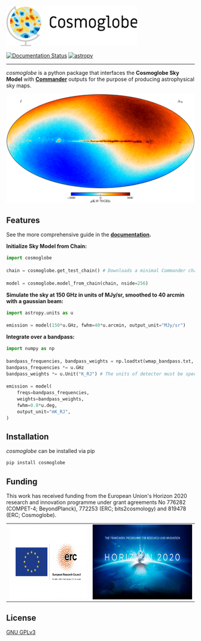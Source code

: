 

<img src="imgs/Cosmoglobe-logo-horizontal-small.png">

[![Documentation Status](https://readthedocs.org/projects/cosmoglobe/badge/?version=latest)](https://cosmoglobe.readthedocs.io/en/latest/?badge=latest)
[![astropy](http://img.shields.io/badge/powered%20by-AstroPy-orange.svg?style=flat)](http://www.astropy.org/)

---
*cosmoglobe* is a python package that interfaces the **Cosmoglobe Sky Model** with **[Commander](https://github.com/Cosmoglobe/Commander)** outputs for the purpose of producing astrophysical sky maps.

<img src="imgs/sim.png">

## Features
See the more comprehensive guide in the **[documentation](https://cosmoglobe.readthedocs.io/en/latest/).**

**Initialize Sky Model from Chain:** 
```python
import cosmoglobe

chain = cosmoglobe.get_test_chain() # Downloads a minimal Commander chainfile.

model = cosmoglobe.model_from_chain(chain, nside=256)
```

**Simulate the sky at 150 GHz in units of MJy/sr, smoothed to 40 arcmin with a gaussian beam:** 
```python
import astropy.units as u

emission = model(150*u.GHz, fwhm=40*u.arcmin, output_unit="MJy/sr")
```

**Integrate over a bandpass:** 
```python
import numpy as np

bandpass_frequencies, bandpass_weights = np.loadtxt(wmap_bandpass.txt, unpack=True)
bandpass_frequencies *= u.GHz
bandpass_weights *= u.Unit("K_RJ") # The units of detector must be specified.

emission = model(
    freqs=bandpass_frequencies, 
    weights=bandpass_weights, 
    fwhm=0.8*u.deg, 
    output_unit="mK_RJ",
)
```

## Installation
*cosmoglobe* can be installed via pip
```bash
pip install cosmoglobe
```

## Funding
This work has received funding from the European Union's Horizon 2020 research and innovation programme under grant agreements No 776282 (COMPET-4; BeyondPlanck), 772253 (ERC; bits2cosmology) and 819478 (ERC; Cosmoglobe).

<table align="center">
    <tr>
        <td><img src="./imgs/LOGO_ERC-FLAG_EU_.jpg" height="200"></td>
        <td><img src="./imgs/horizon2020_logo.jpg" height="200"></td>
    </tr>
</table>

## License

[GNU GPLv3](https://github.com/Cosmoglobe/Commander/blob/master/COPYING)
